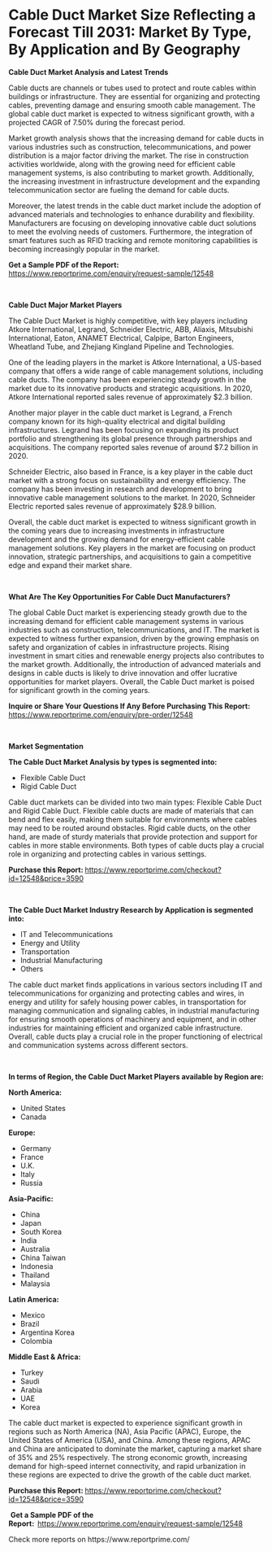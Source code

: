 <p><h1>Cable Duct Market Size Reflecting a Forecast Till 2031: Market By Type, By Application and By Geography</h1></p><p><strong>Cable Duct Market Analysis and Latest Trends</strong></p>
<p><p>Cable ducts are channels or tubes used to protect and route cables within buildings or infrastructure. They are essential for organizing and protecting cables, preventing damage and ensuring smooth cable management. The global cable duct market is expected to witness significant growth, with a projected CAGR of 7.50% during the forecast period.</p><p>Market growth analysis shows that the increasing demand for cable ducts in various industries such as construction, telecommunications, and power distribution is a major factor driving the market. The rise in construction activities worldwide, along with the growing need for efficient cable management systems, is also contributing to market growth. Additionally, the increasing investment in infrastructure development and the expanding telecommunication sector are fueling the demand for cable ducts. </p><p>Moreover, the latest trends in the cable duct market include the adoption of advanced materials and technologies to enhance durability and flexibility. Manufacturers are focusing on developing innovative cable duct solutions to meet the evolving needs of customers. Furthermore, the integration of smart features such as RFID tracking and remote monitoring capabilities is becoming increasingly popular in the market.</p></p>
<p><strong>Get a Sample PDF of the Report:&nbsp;</strong> <a href="https://www.reportprime.com/enquiry/request-sample/12548">https://www.reportprime.com/enquiry/request-sample/12548</a></p>
<p>&nbsp;</p>
<p><strong>Cable Duct Major Market Players</strong></p>
<p><p>The Cable Duct Market is highly competitive, with key players including Atkore International, Legrand, Schneider Electric, ABB, Aliaxis, Mitsubishi International, Eaton, ANAMET Electrical, Calpipe, Barton Engineers, Wheatland Tube, and Zhejiang Kingland Pipeline and Technologies.</p><p>One of the leading players in the market is Atkore International, a US-based company that offers a wide range of cable management solutions, including cable ducts. The company has been experiencing steady growth in the market due to its innovative products and strategic acquisitions. In 2020, Atkore International reported sales revenue of approximately $2.3 billion.</p><p>Another major player in the cable duct market is Legrand, a French company known for its high-quality electrical and digital building infrastructures. Legrand has been focusing on expanding its product portfolio and strengthening its global presence through partnerships and acquisitions. The company reported sales revenue of around $7.2 billion in 2020.</p><p>Schneider Electric, also based in France, is a key player in the cable duct market with a strong focus on sustainability and energy efficiency. The company has been investing in research and development to bring innovative cable management solutions to the market. In 2020, Schneider Electric reported sales revenue of approximately $28.9 billion.</p><p>Overall, the cable duct market is expected to witness significant growth in the coming years due to increasing investments in infrastructure development and the growing demand for energy-efficient cable management solutions. Key players in the market are focusing on product innovation, strategic partnerships, and acquisitions to gain a competitive edge and expand their market share.</p></p>
<p>&nbsp;</p>
<p><strong>What Are The Key Opportunities For Cable Duct Manufacturers?</strong></p>
<p><p>The global Cable Duct market is experiencing steady growth due to the increasing demand for efficient cable management systems in various industries such as construction, telecommunications, and IT. The market is expected to witness further expansion, driven by the growing emphasis on safety and organization of cables in infrastructure projects. Rising investment in smart cities and renewable energy projects also contributes to the market growth. Additionally, the introduction of advanced materials and designs in cable ducts is likely to drive innovation and offer lucrative opportunities for market players. Overall, the Cable Duct market is poised for significant growth in the coming years.</p></p>
<p><strong>Inquire or Share Your Questions If Any Before Purchasing This Report:</strong> <a href="https://www.reportprime.com/enquiry/pre-order/12548">https://www.reportprime.com/enquiry/pre-order/12548</a></p>
<p>&nbsp;</p>
<p><strong>Market Segmentation</strong></p>
<p><strong>The Cable Duct Market Analysis by types is segmented into:</strong></p>
<p><ul><li>Flexible Cable Duct</li><li>Rigid Cable Duct</li></ul></p>
<p><p>Cable duct markets can be divided into two main types: Flexible Cable Duct and Rigid Cable Duct. Flexible cable ducts are made of materials that can bend and flex easily, making them suitable for environments where cables may need to be routed around obstacles. Rigid cable ducts, on the other hand, are made of sturdy materials that provide protection and support for cables in more stable environments. Both types of cable ducts play a crucial role in organizing and protecting cables in various settings.</p></p>
<p><strong>Purchase this Report:&nbsp;</strong><a href="https://www.reportprime.com/checkout?id=12548&price=3590">https://www.reportprime.com/checkout?id=12548&price=3590</a></p>
<p>&nbsp;</p>
<p><strong>The Cable Duct Market Industry Research by Application is segmented into:</strong></p>
<p><ul><li>IT and Telecommunications</li><li>Energy and Utility</li><li>Transportation</li><li>Industrial Manufacturing</li><li>Others</li></ul></p>
<p><p>The cable duct market finds applications in various sectors including IT and telecommunications for organizing and protecting cables and wires, in energy and utility for safely housing power cables, in transportation for managing communication and signaling cables, in industrial manufacturing for ensuring smooth operations of machinery and equipment, and in other industries for maintaining efficient and organized cable infrastructure. Overall, cable ducts play a crucial role in the proper functioning of electrical and communication systems across different sectors.</p></p>
<p>&nbsp;</p>
<p><strong>In terms of Region, the Cable Duct Market Players available by Region are:</strong></p>
<p>
    <p> <strong> North America: </strong>
        <ul>
            <li>United States</li>
            <li>Canada</li>
        </ul>
        </p> 
    <p> <strong> Europe: </strong>
        <ul>
            <li>Germany</li>
            <li>France</li>
            <li>U.K.</li>
            <li>Italy</li>
            <li>Russia</li>
        </ul>
        </p> 
    <p> <strong> Asia-Pacific: </strong>
        <ul>
            <li>China</li>
            <li>Japan</li>
            <li>South Korea</li>
            <li>India</li>
            <li>Australia</li>
            <li>China Taiwan</li>
            <li>Indonesia</li>
            <li>Thailand</li>
            <li>Malaysia</li>
        </ul>
        </p> 
    <p> <strong> Latin America: </strong>
        <ul>
            <li>Mexico</li>
            <li>Brazil</li>
            <li>Argentina Korea</li>
            <li>Colombia</li>
        </ul>
        </p> 
    <p> <strong> Middle East & Africa: </strong>
        <ul>
            <li>Turkey</li>
            <li>Saudi</li>
            <li>Arabia</li>
            <li>UAE</li>
            <li>Korea</li>
        </ul>
    </p>
    </p>
<p><p>The cable duct market is expected to experience significant growth in regions such as North America (NA), Asia Pacific (APAC), Europe, the United States of America (USA), and China. Among these regions, APAC and China are anticipated to dominate the market, capturing a market share of 35% and 25% respectively. The strong economic growth, increasing demand for high-speed internet connectivity, and rapid urbanization in these regions are expected to drive the growth of the cable duct market.</p></p>
<p><strong>Purchase this Report: </strong><a href="https://www.reportprime.com/checkout?id=12548&price=3590">https://www.reportprime.com/checkout?id=12548&price=3590</a></p>
<p>&nbsp;<strong>Get a Sample PDF of the Report:&nbsp;&nbsp;</strong><a href="https://www.reportprime.com/enquiry/request-sample/12548">https://www.reportprime.com/enquiry/request-sample/12548</a></p>
<p><strong></strong></p>
<p>Check more reports on https://www.reportprime.com/</p>